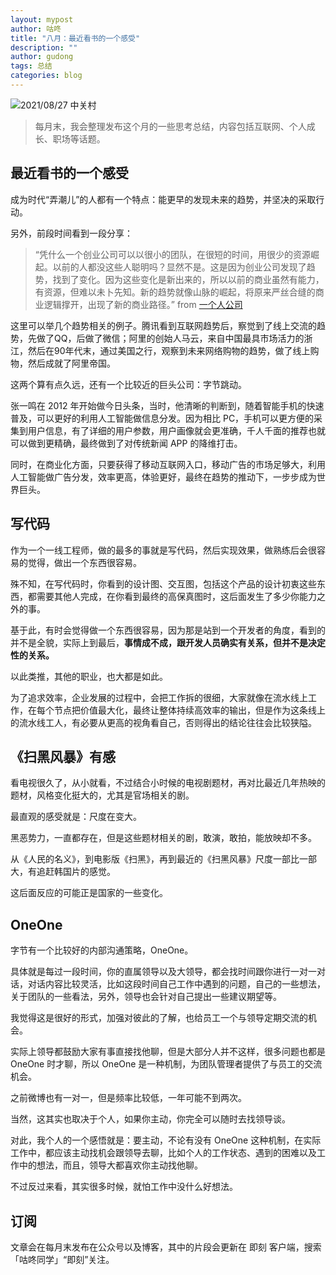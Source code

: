 ```yaml
---
layout: mypost
author: 咕咚
title: "八月：最近看书的一个感受"
description: ""
author: gudong
tags: 总结
categories: blog 
---
```


![2021/08/27 中关村](https://gitee.com/maoruibin/img/raw/master/2021/09/01/20210901004740573.jpg)

>每月末，我会整理发布这个月的一些思考总结，内容包括互联网、个人成长、职场等话题。

## 最近看书的一个感受

成为时代“弄潮儿”的人都有一个特点：能更早的发现未来的趋势，并坚决的采取行动。

另外，前段时间看到一段分享：

> “凭什么一个创业公司可以以很小的团队，在很短的时间，用很少的资源崛起。以前的人都没这些人聪明吗？显然不是。这是因为创业公司发现了趋势，找到了变化。因为这些变化是新出来的，所以以前的商业虽然有能力，有资源，但难以未卜先知。新的趋势就像山脉的崛起，将原来严丝合缝的商业逻辑撑开，出现了新的商业路径。” from [一个人公司](https://github.com/easychen/one-person-businesses-methodology)

这里可以举几个趋势相关的例子。腾讯看到互联网趋势后，察觉到了线上交流的趋势，先做了QQ，后做了微信；阿里的创始人马云，来自中国最具市场活力的浙江，然后在90年代末，通过美国之行，观察到未来网络购物的趋势，做了线上购物，然后成就了阿里帝国。

这两个算有点久远，还有一个比较近的巨头公司：字节跳动。

张一鸣在 2012 年开始做今日头条，当时，他清晰的判断到，随着智能手机的快速普及，可以更好的利用人工智能做信息分发。因为相比 PC，手机可以更方便的采集到用户信息，有了详细的用户参数，用户画像就会更准确，千人千面的推荐也就可以做到更精确，最终做到了对传统新闻 APP 的降维打击。

同时，在商业化方面，只要获得了移动互联网入口，移动广告的市场足够大，利用人工智能做广告分发，效率更高，体验更好，最终在趋势的推动下，一步步成为世界巨头。


## 写代码
作为一个一线工程师，做的最多的事就是写代码，然后实现效果，做熟练后会很容易的觉得，做出一个东西很容易。

殊不知，在写代码时，你看到的设计图、交互图，包括这个产品的设计初衷这些东西，都需要其他人完成，在你看到最终的高保真图时，这后面发生了多少你能力之外的事。

基于此，有时会觉得做一个东西很容易，因为那是站到一个开发者的角度，看到的并不是全貌，实际上到最后，**事情成不成，跟开发人员确实有关系，但并不是决定性的关系。**

以此类推，其他的职业，也大都是如此。

为了追求效率，企业发展的过程中，会把工作拆的很细，大家就像在流水线上工作，在每个节点把价值最大化，最终让整体持续高效率的输出，但是作为这条线上的流水线工人，有必要从更高的视角看自己，否则得出的结论往往会比较狭隘。



## 《扫黑风暴》有感

看电视很久了，从小就看，不过结合小时候的电视剧题材，再对比最近几年热映的题材，风格变化挺大的，尤其是官场相关的剧。

最直观的感受就是：尺度在变大。

黑恶势力，一直都存在，但是这些题材相关的剧，敢演，敢拍，能放映却不多。

从《人民的名义》，到电影版《扫黑》，再到最近的《扫黑风暴》尺度一部比一部大，有追赶韩国片的感觉。

这后面反应的可能正是国家的一些变化。

## OneOne

字节有一个比较好的内部沟通策略，OneOne。

具体就是每过一段时间，你的直属领导以及大领导，都会找时间跟你进行一对一对话，对话内容比较灵活，比如这段时间自己工作中遇到的问题，自己的一些想法，关于团队的一些看法，另外，领导也会针对自己提出一些建议期望等。

我觉得这是很好的形式，加强对彼此的了解，也给员工一个与领导定期交流的机会。

实际上领导都鼓励大家有事直接找他聊，但是大部分人并不这样，很多问题也都是 OneOne 时才聊，所以 OneOne 是一种机制，为团队管理者提供了与员工的交流机会。

之前微博也有一对一，但是频率比较低，一年可能不到两次。

当然，这其实也取决于个人，如果你主动，你完全可以随时去找领导谈。

对此，我个人的一个感悟就是：要主动，不论有没有 OneOne 这种机制，在实际工作中，都应该主动找机会跟领导去聊，比如个人的工作状态、遇到的困难以及工作中的想法，而且，领导大都喜欢你主动找他聊。

不过反过来看，其实很多时候，就怕工作中没什么好想法。

## 订阅
文章会在每月末发布在公众号以及博客，其中的片段会更新在 即刻 客户端，搜索「咕咚同学」“即刻”关注。
